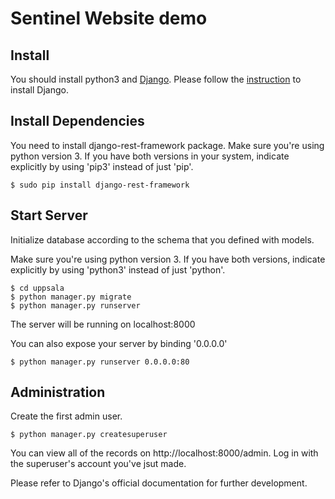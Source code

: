 # Sentinel Website demo

## Install

You should install python3 and [Django](https://www.djangoproject.com/).
Please follow the [instruction](https://docs.djangoproject.com/en/2.0/intro/install/) to install Django.

## Install Dependencies

You need to install django-rest-framework package.
Make sure you're using python version 3. If you have both versions in your system, indicate explicitly by using 'pip3' instead of just 'pip'.
```
$ sudo pip install django-rest-framework
```

## Start Server

Initialize database according to the schema that you defined with models.

Make sure you're using python version 3. If you have both versions, indicate explicitly by using 'python3' instead of just 'python'.

```
$ cd uppsala
$ python manager.py migrate
$ python manager.py runserver
```

The server will be running on localhost:8000

You can also expose your server by binding '0.0.0.0'

```
$ python manager.py runserver 0.0.0.0:80
```

## Administration

Create the first admin user.

```
$ python manager.py createsuperuser
```

You can view all of the records on http://localhost:8000/admin. Log in with the superuser's account you've jsut made.

Please refer to Django's official documentation for further development.
